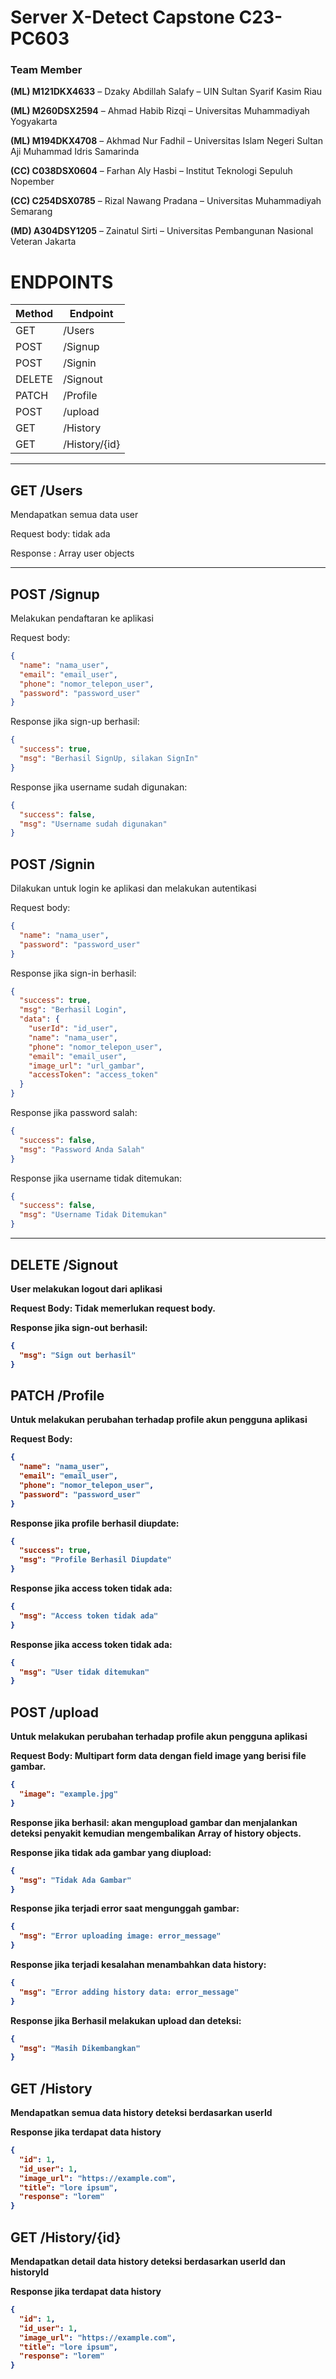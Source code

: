 # Server X-Detect Capstone C23-PC603

### Team Member

**(ML) M121DKX4633** – Dzaky Abdillah Salafy – UIN Sultan Syarif Kasim Riau

**(ML) M260DSX2594** – Ahmad Habib Rizqi – Universitas Muhammadiyah Yogyakarta

**(ML) M194DKX4708** – Akhmad Nur Fadhil – Universitas Islam Negeri Sultan Aji Muhammad Idris Samarinda

**(CC) C038DSX0604** – Farhan Aly Hasbi – Institut Teknologi Sepuluh Nopember

**(CC) C254DSX0785** – Rizal Nawang Pradana – Universitas Muhammadiyah Semarang

**(MD) A304DSY1205** – Zainatul Sirti – Universitas Pembangunan Nasional Veteran Jakarta

# ENDPOINTS

| Method | Endpoint      |
| ------ | ------------- |
| GET    | /Users        |
| POST   | /Signup       |
| POST   | /Signin       |
| DELETE | /Signout      |
| PATCH  | /Profile      |
| POST   | /upload       |
| GET    | /History      |
| GET    | /History/{id} |

<hr>

## <b>GET /Users </b>

Mendapatkan semua data user

Request body: tidak ada

Response :
Array user objects

<hr>

## <b>POST /Signup </b>

Melakukan pendaftaran ke aplikasi

Request body:

```json
{
  "name": "nama_user",
  "email": "email_user",
  "phone": "nomor_telepon_user",
  "password": "password_user"
}
```

Response jika sign-up berhasil:

```json
{
  "success": true,
  "msg": "Berhasil SignUp, silakan SignIn"
}
```

Response jika username sudah digunakan:

```json
{
  "success": false,
  "msg": "Username sudah digunakan"
}
```

## <b>POST /Signin </b>

Dilakukan untuk login ke aplikasi dan melakukan autentikasi

Request body:

```json
{
  "name": "nama_user",
  "password": "password_user"
}
```

Response jika sign-in berhasil:

```json
{
  "success": true,
  "msg": "Berhasil Login",
  "data": {
    "userId": "id_user",
    "name": "nama_user",
    "phone": "nomor_telepon_user",
    "email": "email_user",
    "image_url": "url_gambar",
    "accessToken": "access_token"
  }
}
```

Response jika password salah:

```json
{
  "success": false,
  "msg": "Password Anda Salah"
}
```

Response jika username tidak ditemukan:

```json
{
  "success": false,
  "msg": "Username Tidak Ditemukan"
}
```

<hr>

## <b>DELETE /Signout <b>

User melakukan logout dari aplikasi

Request Body: Tidak memerlukan request body.

Response jika sign-out berhasil:

```json
{
  "msg": "Sign out berhasil"
}
```

## <b>PATCH /Profile <b>

Untuk melakukan perubahan terhadap profile akun pengguna aplikasi

Request Body:

```json
{
  "name": "nama_user",
  "email": "email_user",
  "phone": "nomor_telepon_user",
  "password": "password_user"
}
```

Response jika profile berhasil diupdate:

```json
{
  "success": true,
  "msg": "Profile Berhasil Diupdate"
}
```

Response jika access token tidak ada:

```json
{
  "msg": "Access token tidak ada"
}
```

Response jika access token tidak ada:

```json
{
  "msg": "User tidak ditemukan"
}
```

## <b>POST /upload <b>

Untuk melakukan perubahan terhadap profile akun pengguna aplikasi

Request Body: Multipart form data dengan field image yang berisi file gambar.

```json
{
  "image": "example.jpg"
}
```

Response jika berhasil: akan mengupload gambar dan menjalankan deteksi penyakit kemudian mengembalikan Array of history objects.

Response jika tidak ada gambar yang diupload:

```json
{
  "msg": "Tidak Ada Gambar"
}
```

Response jika terjadi error saat mengunggah gambar:

```json
{
  "msg": "Error uploading image: error_message"
}
```

Response jika terjadi kesalahan menambahkan data history:

```json
{
  "msg": "Error adding history data: error_message"
}
```

Response jika Berhasil melakukan upload dan deteksi:

```json
{
  "msg": "Masih Dikembangkan"
}
```

## <b>GET /History <b>

Mendapatkan semua data history deteksi berdasarkan userId

Response jika terdapat data history

```json
{
  "id": 1,
  "id_user": 1,
  "image_url": "https://example.com",
  "title": "lore ipsum",
  "response": "lorem"
}
```

## <b>GET /History/{id} <b>

Mendapatkan detail data history deteksi berdasarkan userId dan historyId

Response jika terdapat data history

```json
{
  "id": 1,
  "id_user": 1,
  "image_url": "https://example.com",
  "title": "lore ipsum",
  "response": "lorem"
}
```
